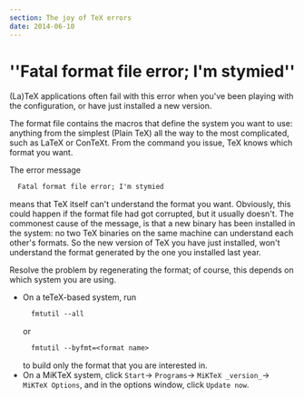 ```yaml
---
section: The joy of TeX errors
date: 2014-06-10
---
```


# ''Fatal format file error; I'm stymied''

(La)TeX applications often fail with this error when you've been
playing with the configuration, or have just installed a new version.

The format file contains the macros that define the system you want to
use: anything from the simplest (Plain TeX) all the way to the most
complicated, such as LaTeX or ConTeXt.  From the command you
issue, TeX knows which format you want.

The error message
```latex
  Fatal format file error; I'm stymied
```
means that TeX itself can't understand the format you want.
Obviously, this could happen if the format file had got corrupted, but
it usually doesn't.  The commonest cause of the message, is that a new
binary has been installed in the system: no two TeX binaries on the
same machine can
understand each other's formats.  So the new version of TeX you
have just installed, won't understand the format generated by the one
you installed last year.

Resolve the problem by regenerating the format; of course, this
depends on which system you are using.
  

-  On a teTeX-based system, run
    ```latex
      fmtutil --all
    ```
    or
    ```latex
      fmtutil --byfmt=<format name>
    ```
    to build only the format that you are interested in.
-  On a MiKTeX system, click `Start`&rarr;
  `Programs`&rarr;
  `MiKTeX _version_`&rarr;
  `MiKTeX Options`, and in the options window, click
    `Update now`.

